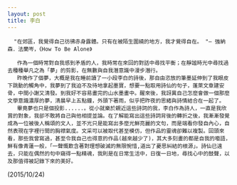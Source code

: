 ```yaml
---
layout: post
title: 李白
---
```


      "在郊區，我覺得自己彷彿赤身露體。只有在被陌生圍繞的地方，我才覺得自在。 "— 強納森．法蘭岑，《How To Be Alone》

       作為一個時常對自我感到矛盾的人，我時常在來回的對話中尋找平衡；在靜謐時光中尋找過去種種舉凡之為「夢」的剪影，在無數與自我潛意識中漫步潛行。
       昨晚作了個夢，大概是我在睡前讀了一小段李白的詩後，那自由恣放的筆墨延伸到了我眼皮下跳動的觸角中，我夢到了我迫不及待地拿起墨寶，想要一點取用詩仙的句子，蓬萊文章建安骨，中間小謝又清發。到我好不容易畫完的山水墨畫中。醒來後，我訝異自己怎麼會做一個那麼文學意識濃厚的夢，清晨早上五點鐘，外頭下著雨，似乎把昨夜的思緒與詩情結合在一起了。
       畢竟夢也只是個投影......。從小就樂於親近這些詩詞的我，李白作為詩人，一直是我欣賞的對象，我卻不敢將自己與他相提並論。在了解能寫出這些詩詞背後的轉折之後，我漸漸發覺成為一位被後人稱頌的文人，並不光只是能寫出多麼光鮮亮麗的文句，而是端看你發自內心，自然表現在字裡行間的胸襟氣度。文采可以被取代甚至模仿，但作品的靈魂卻難以複製。回頭來看，那些我曾寫過，甚至令我自己也得意的作品(越來越少了)，其大多刻畫的都是自我的囈語，鮮有像青蓮一般，「一聲慨歎含著對理想破滅的無限惋惜,道出了憂思糾結的根源」。詩仙已遠去，只能在偶然的句中窺得一點精魂，我則是在日常生活中，日復一日地，尋找心中的鼓聲，以及那值得被記錄下來的美好。
(2015/10/24)
